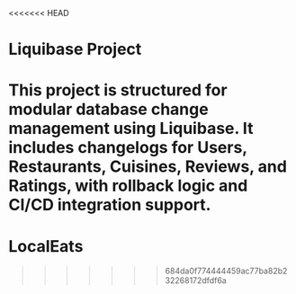 <<<<<<< HEAD
# Liquibase Project

This project is structured for modular database change management using Liquibase. It includes changelogs for Users, Restaurants, Cuisines, Reviews, and Ratings, with rollback logic and CI/CD integration support.
=======
# LocalEats
>>>>>>> 684da0f774444459ac77ba82b232268172dfdf6a
